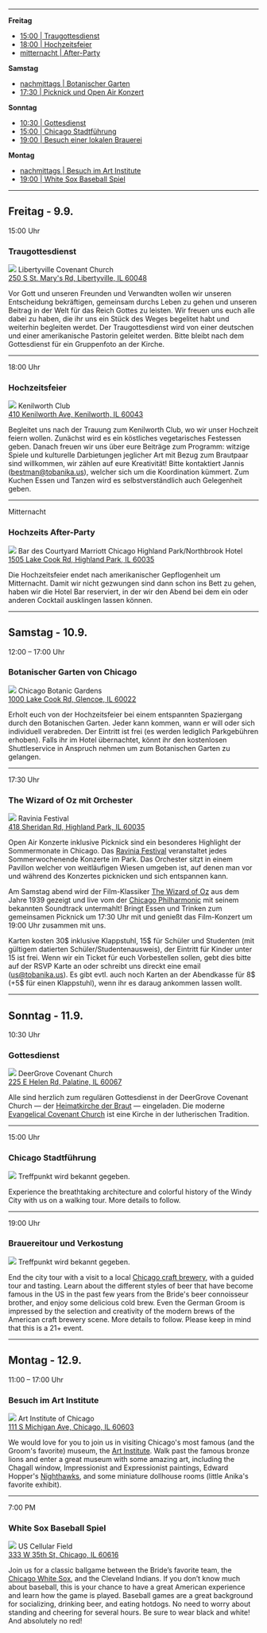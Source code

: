 
-------------------------------------------------------------------------------

**Freitag**

- [15:00 | Traugottesdienst](#ceremony)
- [18:00 | Hochzeitsfeier](#reception)
- [mitternacht | After-Party](#after-party)

**Samstag**

- [nachmittags | Botanischer Garten](#botanic)
- [17:30 | Picknick und Open Air Konzert](#ravinia)

**Sonntag**

- [10:30 | Gottesdienst](#church)
- [15:00 | Chicago Stadtführung](#citytour)
- [19:00 | Besuch einer lokalen Brauerei](#brewery)

**Montag**

- [nachmittags | Besuch im Art Institute](#art)
- [19:00 | White Sox Baseball Spiel](#baseball)

-------------------------------------------------------------------------------

## Freitag - 9.9.

<span id="ceremony"></span>
15:00 Uhr
### Traugottesdienst
![](church.jpg)
Libertyville Covenant Church <br>
[250 S St. Mary's Rd, Libertyville, IL 60048](https://www.google.com/maps/place/Libertyville+Covenant+Church)

Vor Gott und unseren Freunden und Verwandten wollen wir unseren Entscheidung bekräftigen, gemeinsam durchs Leben zu gehen und unseren Beitrag in der Welt für das Reich Gottes zu leisten. Wir freuen uns euch alle dabei zu haben, die ihr uns ein Stück des Weges begelitet habt und weiterhin begleiten werdet. Der Traugottesdienst wird von einer deutschen und einer amerikanische Pastorin geleitet werden. Bitte bleibt nach dem Gottesdienst für ein Gruppenfoto an der Kirche.

-------------------------------------------------------------------------------

<span id="reception"></span>
18:00 Uhr
### Hochzeitsfeier
![](kenilworth.jpg)
Kenilworth Club <br>
[410 Kenilworth Ave, Kenilworth, IL 60043](https://www.google.com/maps/place/The+Kenilworth+Club)

Begleitet uns nach der Trauung zum Kenilworth Club, wo wir unser Hochzeit feiern wollen. Zunächst wird es ein köstliches vegetarisches Festessen geben. Danach freuen wir uns über eure Beiträge zum Programm: witzige Spiele und kulturelle Darbietungen jeglicher Art mit Bezug zum Brautpaar sind willkommen, wir zählen auf eure Kreativität! Bitte kontaktiert Jannis ([bestman@tobanika.us](mailto:bestman@tobanika.us)), welcher sich um die Koordination kümmert. Zum Kuchen Essen und Tanzen wird es selbstverständlich auch Gelegenheit geben.

-------------------------------------------------------------------------------

<span id="after-party"></span>
Mitternacht
### Hochzeits After-Party
![](hotel.jpg)
Bar des Courtyard Marriott Chicago Highland Park/Northbrook Hotel <br>
[1505 Lake Cook Rd, Highland Park, IL 60035](https://www.google.com/maps/place/Courtyard+Chicago+Highland+Park%2FNorthbrook)

Die Hochzeitsfeier endet nach amerikanischer Gepflogenheit um Mitternacht. Damit wir nicht gezwungen sind dann schon ins Bett zu gehen, haben wir die Hotel Bar reserviert, in der wir den Abend bei dem ein oder anderen Cocktail ausklingen lassen können.

-------------------------------------------------------------------------------

## Samstag - 10.9.

<span id="botanic"></span>
12:00 – 17:00  Uhr
### Botanischer Garten von Chicago
![](gardens.jpg)
Chicago Botanic Gardens <br>
[1000 Lake Cook Rd, Glencoe, IL 60022](https://www.google.com/maps/place/Chicago+Botanic+Gardens)

Erholt euch von der Hochzeitsfeier bei einem entspannten Spaziergang durch den Botanischen Garten. Jeder kann kommen, wann er will oder sich individuell verabreden. Der Eintritt ist frei (es werden lediglich Parkgebühren erhoben). Falls ihr im Hotel übernachtet, könnt ihr den kostenlosen Shuttleservice in Anspruch nehmen um zum Botanischen Garten zu gelangen.

-------------------------------------------------------------------------------

<span id="ravinia"></span>
17:30 Uhr
### The Wizard of Oz mit Orchester
![](ravinia.jpg)
Ravinia Festival <br>
[418 Sheridan Rd, Highland Park, IL 60035](https://www.google.com/maps/place/Ravinia+Festival)

Open Air Konzerte inklusive Picknick sind ein besonderes Highlight der Sommermonate in Chicago. Das [Ravinia Festival](https://www.ravinia.org) veranstaltet jedes Sommerwochenende Konzerte im Park. Das Orchester sitzt in einem Pavillon welcher von weitläufigen Wiesen umgeben ist, auf denen man vor und während des Konzertes picknicken und sich entspannen kann.

Am Samstag abend wird der Film-Klassiker [The Wizard of Oz](https://en.wikipedia.org/wiki/The_Wizard_of_Oz_(1939_film)) aus dem Jahre 1939 gezeigt und live vom der [Chicago Philharmonic](http://www.chicagophilharmonic.org) mit seinem bekannten Soundtrack untermahlt! Bringt Essen und Trinken zum gemeinsamen Picknick um 17:30 Uhr mit und genießt das Film-Konzert um 19:00 Uhr zusammen mit uns.

Karten kosten 30$ inklusive Klappstuhl, 15$ für Schüler und Studenten (mit gültigem datierten Schüler/Studentenausweis), der Eintritt für Kinder unter 15 ist frei. Wenn wir ein Ticket für euch Vorbestellen sollen, gebt dies bitte auf der RSVP Karte an oder schreibt uns direckt eine email ([us@tobanika.us](mailto:us@tobanika.us)). Es gibt evtl. auch noch Karten an der Abendkasse für 8$ (+5$ für einen Klappstuhl), wenn ihr es daraug ankommen lassen wollt.

-------------------------------------------------------------------------------

## Sonntag - 11.9.

<span id="church"></span>
10:30 Uhr
### Gottesdienst
![](deergrove.jpg)
DeerGrove Covenant Church <br>
[225 E Helen Rd, Palatine, IL 60067](https://www.google.com/maps/place/Deer+Grove+Covenant+Church)

Alle sind herzlich zum regulären Gottesdienst in der DeerGrove Covenant Church — der [Heimatkirche der Braut](http://deergrove.org) — eingeladen. Die moderne [Evangelical Covenant Church](http://www.covchurch.org/) ist eine Kirche in der lutherischen Tradition.

-------------------------------------------------------------------------------

<span id="citytour"></span>
15:00 Uhr
### Chicago Stadtführung
![](chicago.jpg)
Treffpunkt wird bekannt gegeben.

Experience the breathtaking architecture and colorful history of the Windy City with us on a walking tour. More details to follow.

-------------------------------------------------------------------------------

<span id="brewery"></span>
19:00 Uhr
### Brauereitour und Verkostung
![](brewery.jpg)
Treffpunkt wird bekannt gegeben.

End the city tour with a visit to a local [Chicago craft brewery](http://www.timeout.com/chicago/bars/chicagos-craft-beer-scene), with a guided tour and tasting.  Learn about the different styles of beer that have become famous in the US in the past few years from the Bride's beer connoisseur brother, and enjoy some delicious cold brew. Even the German Groom is impressed by the selection and creativity of the modern brews of the American craft brewery scene. More details to follow.  Please keep in mind that this is a 21+ event.

-------------------------------------------------------------------------------

## Montag - 12.9.

<span id="art"></span>
11:00 – 17:00  Uhr
### Besuch im Art Institute
![](artinstitute.jpg)
Art Institute of Chicago <br>
[111 S Michigan Ave, Chicago, IL 60603](https://www.google.com/maps/place/The+Art+Institute+of+Chicago)

We would love for you to join us in visiting Chicago's most famous (and the Groom's favorite) museum, the [Art Institute](http://www.artic.edu). Walk past the famous bronze lions and enter a great museum with some amazing art, including the Chagall window, Impressionist and Expressionist paintings, Edward Hopper's [Nighthawks](http://wikiwand.com/en/Nighthawks), and some miniature dollhouse rooms (little Anika's favorite exhibit).

-------------------------------------------------------------------------------

<span id="baseball"></span>
7:00 PM
### White Sox Baseball Spiel
![](baseballfield.jpg)
US Cellular Field <br>
[333 W 35th St, Chicago, IL 60616](https://www.google.com/maps/place/U.S.+Cellular+Field)

Join us for a classic ballgame between the Bride’s favorite team, the [Chicago White Sox](http://chicago.whitesox.mlb.com), and the Cleveland Indians.  If you don’t know much about baseball, this is your chance to have a great American experience and learn how the game is played.  Baseball games are a great background for socializing, drinking beer, and eating hotdogs.  No need to worry about standing and cheering for several hours.  Be sure to wear black and white!  And absolutely no red!
